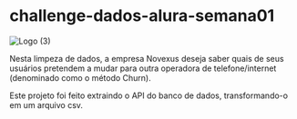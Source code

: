# challenge-dados-alura-semana01

![Logo (3)](https://github.com/FabricioCrv/challenge-dados-alura-semana01/assets/120612279/21148987-c80f-43a9-9f15-43b308f19409)

Nesta limpeza de dados, a empresa Novexus deseja saber quais de seus usuários pretendem a mudar para outra operadora de telefone/internet (denominado como o método Churn).

Este projeto foi feito extraindo o API do banco de dados, transformando-o em um arquivo csv.
